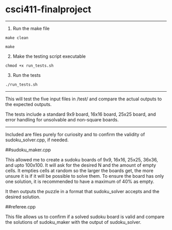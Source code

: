 # csci411-finalproject

---

1. Run the make file
   
<code>make clean</code>

<code>make</code>

2. Make the testing script executable

<code>chmod +x run_tests.sh</code>

3. Run the tests

<code>./run_tests.sh</code>

---

This will test the five input files in /test/ and compare the actual outputs to the expected outputs.

The tests include a standard 9x9 board, 16x16 board, 25x25 board, and error handling for unsolvable and non-square boards.

---

Included are files purely for curiosity and to confirm the validity of sudoku_solver.cpp, if needed.

##sudoku_maker.cpp

This allowed me to create a sudoku boards of 9x9, 16x16, 25x25, 36x36, and upto 100x100. 
It will ask for the desired N and the amount of empty cells. It empties cells at random so the larger the boards get, the more unsure it is if it will be possible to solve them.
To ensure the board has only one solution, it is recommended to have a maximum of 40% as empty.

It then outputs the puzzle in a format that sudoku_solver accepts and the desired solution.

##referee.cpp

This file allows us to confirm if a solved sudoku board is valid and compare the solutions of sudoku_maker with the output of sudoku_solver.
